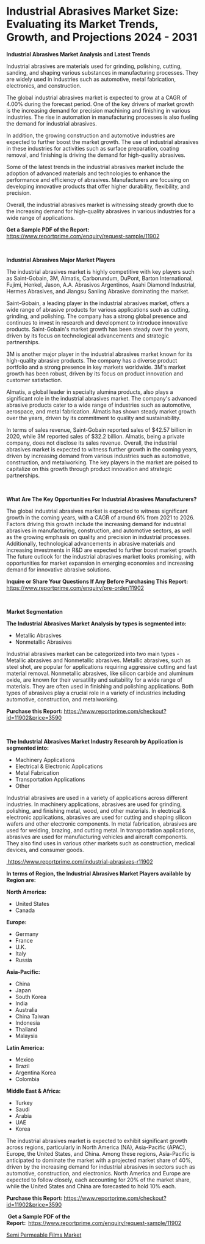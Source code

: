 <p><h1>Industrial Abrasives Market Size: Evaluating its Market Trends, Growth, and Projections 2024 - 2031</h1></p><p><strong>Industrial Abrasives Market Analysis and Latest Trends</strong></p>
<p><p>Industrial abrasives are materials used for grinding, polishing, cutting, sanding, and shaping various substances in manufacturing processes. They are widely used in industries such as automotive, metal fabrication, electronics, and construction.</p><p>The global industrial abrasives market is expected to grow at a CAGR of 4.00% during the forecast period. One of the key drivers of market growth is the increasing demand for precision machining and finishing in various industries. The rise in automation in manufacturing processes is also fueling the demand for industrial abrasives.</p><p>In addition, the growing construction and automotive industries are expected to further boost the market growth. The use of industrial abrasives in these industries for activities such as surface preparation, coating removal, and finishing is driving the demand for high-quality abrasives.</p><p>Some of the latest trends in the industrial abrasives market include the adoption of advanced materials and technologies to enhance the performance and efficiency of abrasives. Manufacturers are focusing on developing innovative products that offer higher durability, flexibility, and precision.</p><p>Overall, the industrial abrasives market is witnessing steady growth due to the increasing demand for high-quality abrasives in various industries for a wide range of applications.</p></p>
<p><strong>Get a Sample PDF of the Report:&nbsp;</strong> <a href="https://www.reportprime.com/enquiry/request-sample/11902">https://www.reportprime.com/enquiry/request-sample/11902</a></p>
<p>&nbsp;</p>
<p><strong>Industrial Abrasives Major Market Players</strong></p>
<p><p>The industrial abrasives market is highly competitive with key players such as Saint-Gobain, 3M, Almatis, Carborundum, DuPont, Barton International, Fujimi, Henkel, Jason, A.A. Abrasivos Argentinos, Asahi Diamond Industrial, Hermes Abrasives, and Jiangsu Sanling Abrasive dominating the market.</p><p>Saint-Gobain, a leading player in the industrial abrasives market, offers a wide range of abrasive products for various applications such as cutting, grinding, and polishing. The company has a strong global presence and continues to invest in research and development to introduce innovative products. Saint-Gobain's market growth has been steady over the years, driven by its focus on technological advancements and strategic partnerships.</p><p>3M is another major player in the industrial abrasives market known for its high-quality abrasive products. The company has a diverse product portfolio and a strong presence in key markets worldwide. 3M's market growth has been robust, driven by its focus on product innovation and customer satisfaction.</p><p>Almatis, a global leader in specialty alumina products, also plays a significant role in the industrial abrasives market. The company's advanced abrasive products cater to a wide range of industries such as automotive, aerospace, and metal fabrication. Almatis has shown steady market growth over the years, driven by its commitment to quality and sustainability.</p><p>In terms of sales revenue, Saint-Gobain reported sales of $42.57 billion in 2020, while 3M reported sales of $32.2 billion. Almatis, being a private company, does not disclose its sales revenue. Overall, the industrial abrasives market is expected to witness further growth in the coming years, driven by increasing demand from various industries such as automotive, construction, and metalworking. The key players in the market are poised to capitalize on this growth through product innovation and strategic partnerships.</p></p>
<p>&nbsp;</p>
<p><strong>What Are The Key Opportunities For Industrial Abrasives Manufacturers?</strong></p>
<p><p>The global industrial abrasives market is expected to witness significant growth in the coming years, with a CAGR of around 6% from 2021 to 2026. Factors driving this growth include the increasing demand for industrial abrasives in manufacturing, construction, and automotive sectors, as well as the growing emphasis on quality and precision in industrial processes. Additionally, technological advancements in abrasive materials and increasing investments in R&D are expected to further boost market growth. The future outlook for the industrial abrasives market looks promising, with opportunities for market expansion in emerging economies and increasing demand for innovative abrasive solutions.</p></p>
<p><strong>Inquire or Share Your Questions If Any Before Purchasing This Report:</strong> <a href="https://www.reportprime.com/enquiry/pre-order/11902">https://www.reportprime.com/enquiry/pre-order/11902</a></p>
<p>&nbsp;</p>
<p><strong>Market Segmentation</strong></p>
<p><strong>The Industrial Abrasives Market Analysis by types is segmented into:</strong></p>
<p><ul><li>Metallic Abrasives</li><li>Nonmetallic Abrasives</li></ul></p>
<p><p>Industrial abrasives market can be categorized into two main types - Metallic abrasives and Nonmetallic abrasives. Metallic abrasives, such as steel shot, are popular for applications requiring aggressive cutting and fast material removal. Nonmetallic abrasives, like silicon carbide and aluminum oxide, are known for their versatility and suitability for a wide range of materials. They are often used in finishing and polishing applications. Both types of abrasives play a crucial role in a variety of industries including automotive, construction, and metalworking.</p></p>
<p><strong>Purchase this Report:&nbsp;</strong><a href="https://www.reportprime.com/checkout?id=11902&price=3590">https://www.reportprime.com/checkout?id=11902&price=3590</a></p>
<p>&nbsp;</p>
<p><strong>The Industrial Abrasives Market Industry Research by Application is segmented into:</strong></p>
<p><ul><li>Machinery Applications</li><li>Electrical & Electronic Applications</li><li>Metal Fabrication</li><li>Transportation Applications</li><li>Other</li></ul></p>
<p><p>Industrial abrasives are used in a variety of applications across different industries. In machinery applications, abrasives are used for grinding, polishing, and finishing metal, wood, and other materials. In electrical & electronic applications, abrasives are used for cutting and shaping silicon wafers and other electronic components. In metal fabrication, abrasives are used for welding, brazing, and cutting metal. In transportation applications, abrasives are used for manufacturing vehicles and aircraft components. They also find uses in various other markets such as construction, medical devices, and consumer goods.</p></p>
<p><a href="https://www.reportprime.com/industrial-abrasives-r11902">&nbsp;https://www.reportprime.com/industrial-abrasives-r11902</a></p>
<p><strong>In terms of Region, the Industrial Abrasives Market Players available by Region are:</strong></p>
<p>
    <p> <strong> North America: </strong>
        <ul>
            <li>United States</li>
            <li>Canada</li>
        </ul>
        </p> 
    <p> <strong> Europe: </strong>
        <ul>
            <li>Germany</li>
            <li>France</li>
            <li>U.K.</li>
            <li>Italy</li>
            <li>Russia</li>
        </ul>
        </p> 
    <p> <strong> Asia-Pacific: </strong>
        <ul>
            <li>China</li>
            <li>Japan</li>
            <li>South Korea</li>
            <li>India</li>
            <li>Australia</li>
            <li>China Taiwan</li>
            <li>Indonesia</li>
            <li>Thailand</li>
            <li>Malaysia</li>
        </ul>
        </p> 
    <p> <strong> Latin America: </strong>
        <ul>
            <li>Mexico</li>
            <li>Brazil</li>
            <li>Argentina Korea</li>
            <li>Colombia</li>
        </ul>
        </p> 
    <p> <strong> Middle East & Africa: </strong>
        <ul>
            <li>Turkey</li>
            <li>Saudi</li>
            <li>Arabia</li>
            <li>UAE</li>
            <li>Korea</li>
        </ul>
    </p>
    </p>
<p><p>The industrial abrasives market is expected to exhibit significant growth across regions, particularly in North America (NA), Asia-Pacific (APAC), Europe, the United States, and China. Among these regions, Asia-Pacific is anticipated to dominate the market with a projected market share of 40%, driven by the increasing demand for industrial abrasives in sectors such as automotive, construction, and electronics. North America and Europe are expected to follow closely, each accounting for 20% of the market share, while the United States and China are forecasted to hold 10% each.</p></p>
<p><strong>Purchase this Report: </strong><a href="https://www.reportprime.com/checkout?id=11902&price=3590">https://www.reportprime.com/checkout?id=11902&price=3590</a></p>
<p>&nbsp;<strong>Get a Sample PDF of the Report:&nbsp;&nbsp;</strong><a href="https://www.reportprime.com/enquiry/request-sample/11902">https://www.reportprime.com/enquiry/request-sample/11902</a></p>
<p><strong></strong></p>
<p><p><a href="https://github.com/RoccoManning/Market-Research-Report-List-5/blob/main/semi-permeable-films-market.md">Semi Permeable Films Market</a></p></p>